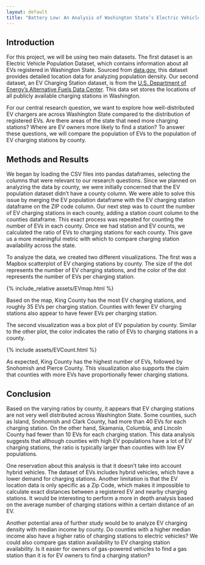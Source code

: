 ```yaml
---
layout: default
title: "Battery Low: An Analysis of Washington State’s Electric Vehicle (EV) Charger Distribution"
---
```


## Introduction
<div id="intro"></div>

For this project, we will be using two main datasets. The first dataset is an Electric Vehicle Population Dataset, which contains information about all EVs registered in Washington State. Sourced from [data.gov](https://catalog.data.gov/dataset/electric-vehicle-population-data), this dataset provides detailed location data for analyzing population density. Our second dataset, an EV Charging Station dataset, is from the [U.S. Department of Energy’s Alternative Fuels Data Center](https://afdc.energy.gov/fuels/electricity-locations#/analyze?country=US&region=US-WA&show_map=true). This data set stores the locations of all publicly available charging stations in Washington. 

For our central research question, we want to explore how well-distributed EV chargers are across Washington State compared to the distribution of registered EVs. Are there areas of the state that need more charging stations? Where are EV owners more likely to find a station? To answer these questions, we will compare the population of EVs to the population of EV charging stations by county. 


## Methods and Results
<div id="methods"></div>

We began by loading the CSV files into pandas dataframes, selecting the columns that were relevant to our research questions. Since we planned on analyzing the data by county, we were initially concerned that the EV population dataset didn’t have a county column. We were able to solve this issue by merging the EV population dataframe with the EV charging station dataframe on the ZIP code column. Our next step was to count the number of EV charging stations in each county, adding a station count column to the counties dataframe. This exact process was repeated for counting the number of EVs in each county. Once we had station and EV counts, we calculated the ratio of EVs to charging stations for each county. This gave us a more meaningful metric with which to compare charging station availability across the state. 

To analyze the data, we created two different visualizations. The first was a Mapbox scatterplot of EV charging stations by county. The size of the dot represents the number of EV charging stations, and the color of the dot represents the number of EVs per charging station.

{% include_relative assets/EVmap.html %}

Based on the map, King County has the most EV charging stations, and roughly 35 EVs per charging station. Counties with fewer EV charging stations also appear to have fewer EVs per charging station.

The second visualization was a box plot of EV population by county. Similar to the other plot, the color indicates the ratio of EVs to charging stations in a county. 

{% include assets/EVCount.html %}

As expected, King County has the highest number of EVs, followed by Snohomish and Pierce County. This visualization also supports the claim that counties with more EVs have proportionally fewer charging stations.


## Conclusion
<div id="conclusion"></div>

Based on the varying ratios by county, it appears that EV charging stations are not very well distributed across Washington State. Some counties, such as Island, Snohomish and Clark County, had more than 40 EVs for each charging station. On the other hand, Skamania,  Columbia, and Lincoln County had fewer than 10 EVs for each charging station. This data analysis suggests that although counties with high EV populations have a lot of EV charging stations, the ratio is typically larger than counties with low EV populations.

One reservation about this analysis is that it doesn’t take into account hybrid vehicles. The dataset of EVs includes hybrid vehicles, which have a lower demand for charging stations. Another limitation is that the EV location data is only specific as a Zip Code, which makes it impossible to calculate exact distances between a registered EV and nearby charging stations. It would be interesting to perform a more in depth analysis based on the average number of charging stations within a certain distance of an EV.

Another potential area of further study would be to analyze EV charging density with median income by county. Do counties with a higher median income also have a higher ratio of charging stations to electric vehicles? We could also compare gas station availability to EV charging station availability. Is it easier for owners of gas-powered vehicles to find a gas station than it is for EV owners to find a charging station?

